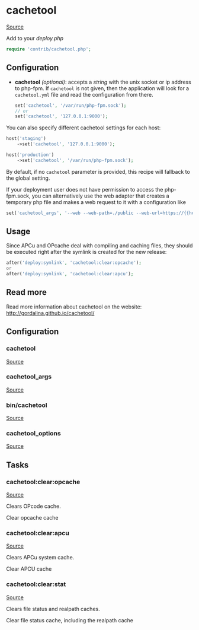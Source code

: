 <!-- DO NOT EDIT THIS FILE! -->
<!-- Instead edit contrib/cachetool.php -->
<!-- Then run bin/docgen -->

# cachetool

[Source](/contrib/cachetool.php)



Add to your _deploy.php_

```php
require 'contrib/cachetool.php';
```

## Configuration

- **cachetool** *(optional)*: accepts a *string* with the unix socket or ip address to php-fpm. If `cachetool` is not given, then the application will look for a `cachetool.yml` file and read the configuration from there.

    ```php
    set('cachetool', '/var/run/php-fpm.sock');
    // or
    set('cachetool', '127.0.0.1:9000');
    ```

You can also specify different cachetool settings for each host:
```php
host('staging')
    ->set('cachetool', '127.0.0.1:9000');

host('production')
    ->set('cachetool', '/var/run/php-fpm.sock');
```

By default, if no `cachetool` parameter is provided, this recipe will fallback to the global setting.

If your deployment user does not have permission to access the php-fpm.sock, you can alternatively use
the web adapter that creates a temporary php file and makes a web request to it with a configuration like
```php
set('cachetool_args', '--web --web-path=./public --web-url=https://{{hostname}}');
```

## Usage

Since APCu and OPcache deal with compiling and caching files, they should be executed right after the symlink is created for the new release:

```php
after('deploy:symlink', 'cachetool:clear:opcache');
or
after('deploy:symlink', 'cachetool:clear:apcu');
```

## Read more

Read more information about cachetool on the website:
http://gordalina.github.io/cachetool/


## Configuration
### cachetool
[Source](https://github.com/deployphp/deployer/blob/master/contrib/cachetool.php#L53)





### cachetool_args
[Source](https://github.com/deployphp/deployer/blob/master/contrib/cachetool.php#L54)





### bin/cachetool
[Source](https://github.com/deployphp/deployer/blob/master/contrib/cachetool.php#L55)





### cachetool_options
[Source](https://github.com/deployphp/deployer/blob/master/contrib/cachetool.php#L61)






## Tasks

### cachetool:clear:opcache
[Source](https://github.com/deployphp/deployer/blob/master/contrib/cachetool.php#L78)

Clears OPcode cache.

Clear opcache cache


### cachetool:clear:apcu
[Source](https://github.com/deployphp/deployer/blob/master/contrib/cachetool.php#L86)

Clears APCu system cache.

Clear APCU cache


### cachetool:clear:stat
[Source](https://github.com/deployphp/deployer/blob/master/contrib/cachetool.php#L94)

Clears file status and realpath caches.

Clear file status cache, including the realpath cache


